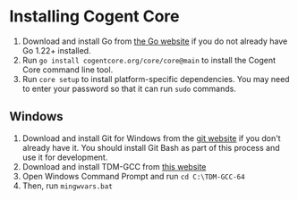 # Installing Cogent Core

1. Download and install Go from [the Go website](https://go.dev/doc/install) if you do not already have Go 1.22+ installed.
2. Run `go install cogentcore.org/core/core@main` to install the Cogent Core command line tool.
3. Run `core setup` to install platform-specific dependencies. You may need to enter your password so that it can run `sudo` commands.

## Windows

1. Download and install Git for Windows from the [git website](https://git-scm.com/download/win) if you don't already have it. You should install Git Bash as part of this process and use it for development.
2. Download and install TDM-GCC from [this website](https://jmeubank.github.io/tdm-gcc/)
3. Open Windows Command Prompt and run `cd C:\TDM-GCC-64`
4. Then, run `mingwvars.bat`
